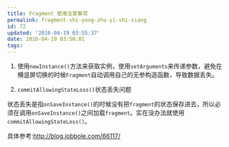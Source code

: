 ```yaml
---
title: Fragment 使用注意事项
permalink: fragment-shi-yong-zhu-yi-shi-xiang
id: 72
updated: '2016-04-19 03:55:37'
date: 2016-04-19 03:50:01
tags:
---
```


1. 使用`newInstance()`方法来获取实例，使用`setArguments`来传递参数，避免在横竖屏切换的时候`Fragment`自动调用自己的无参构造函数，导致数据丢失。

2. `commitAllowingStateLoss()`状态丢失问题

状态丢失是指`onSaveInstance()`的时候没有把`fragment`的状态保存进去，所以必须在调用`onSaveInstance()`之间加载`fragment`。实在没办法就使用`commitAllowingStateLoss()`。

具体参考:<http://blog.jobbole.com/66117/>


